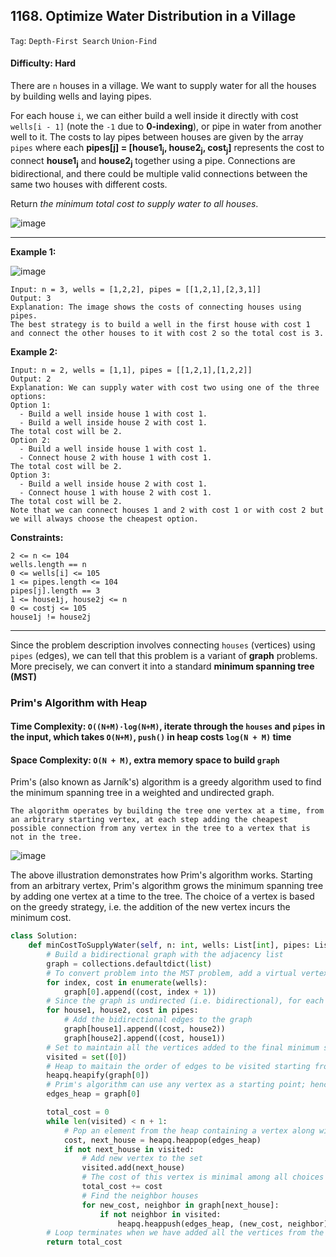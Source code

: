 ## 1168. Optimize Water Distribution in a Village

```Tag```: ```Depth-First Search``` ```Union-Find```

#### Difficulty: Hard

There are ```n``` houses in a village. We want to supply water for all the houses by building wells and laying pipes.

For each house ```i```, we can either build a well inside it directly with cost ```wells[i - 1]``` (note the ```-1``` due to __0-indexing__), or pipe in water from another well to it. The costs to lay pipes between houses are given by the array ```pipes``` where each __pipes[j] = [house1<sub>j</sub>, house2<sub>j</sub>, cost<sub>j</sub>]__ represents the cost to connect __house1<sub>j</sub>__ and __house2<sub>j</sub>__ together using a pipe. Connections are bidirectional, and there could be multiple valid connections between the same two houses with different costs.

Return _the minimum total cost to supply water to all houses_.

![image](https://user-images.githubusercontent.com/35042430/211473285-880e1841-a37c-4120-8c83-f8039ee0b38c.png)

---

__Example 1:__

![image](https://assets.leetcode.com/uploads/2019/05/22/1359_ex1.png)
```
Input: n = 3, wells = [1,2,2], pipes = [[1,2,1],[2,3,1]]
Output: 3
Explanation: The image shows the costs of connecting houses using pipes.
The best strategy is to build a well in the first house with cost 1 and connect the other houses to it with cost 2 so the total cost is 3.
```

__Example 2:__
```
Input: n = 2, wells = [1,1], pipes = [[1,2,1],[1,2,2]]
Output: 2
Explanation: We can supply water with cost two using one of the three options:
Option 1:
  - Build a well inside house 1 with cost 1.
  - Build a well inside house 2 with cost 1.
The total cost will be 2.
Option 2:
  - Build a well inside house 1 with cost 1.
  - Connect house 2 with house 1 with cost 1.
The total cost will be 2.
Option 3:
  - Build a well inside house 2 with cost 1.
  - Connect house 1 with house 2 with cost 1.
The total cost will be 2.
Note that we can connect houses 1 and 2 with cost 1 or with cost 2 but we will always choose the cheapest option. 
```

__Constraints:__
```
2 <= n <= 104
wells.length == n
0 <= wells[i] <= 105
1 <= pipes.length <= 104
pipes[j].length == 3
1 <= house1j, house2j <= n
0 <= costj <= 105
house1j != house2j
```

---

Since the problem description involves connecting ```houses``` (vertices) using ```pipes``` (edges), we can tell that this problem is a variant of __graph__ problems. More precisely, we can convert it into a standard __minimum spanning tree (MST)__

### Prim's Algorithm with Heap
#### Time Complexity: ```O((N+M)⋅log⁡(N+M)```, iterate through the ```houses``` and ```pipes``` in the input, which takes ```O(N+M)```, ```push()``` in heap costs ```log(N + M)``` time
#### Space Complexity: ```O(N + M)```, extra memory space to build ```graph```

Prim's (also known as Jarník's) algorithm is a greedy algorithm used to find the minimum spanning tree in a weighted and undirected graph.

    The algorithm operates by building the tree one vertex at a time, from an arbitrary starting vertex, at each step adding the cheapest possible connection from any vertex in the tree to a vertex that is not in the tree.

![image](https://leetcode.com/problems/optimize-water-distribution-in-a-village/solutions/1301513/Figures/1168/PrimAlgDemo.gif)

The above illustration demonstrates how Prim's algorithm works. Starting from an arbitrary vertex, Prim's algorithm grows the minimum spanning tree by adding one vertex at a time to the tree. The choice of a vertex is based on the greedy strategy, i.e. the addition of the new vertex incurs the minimum cost.

```Python
class Solution:
    def minCostToSupplyWater(self, n: int, wells: List[int], pipes: List[List[int]]) -> int:
        # Build a bidirectional graph with the adjacency list
        graph = collections.defaultdict(list)
        # To convert problem into the MST problem, add a virtual vertex (index it as 0) together with the additional n edges to each house
        for index, cost in enumerate(wells):
            graph[0].append((cost, index + 1))
        # Since the graph is undirected (i.e. bidirectional), for each pipe,add two entries in the adjacency list, with each end of the pipe as a starting vertex
        for house1, house2, cost in pipes:
            # Add the bidirectional edges to the graph
            graph[house1].append((cost, house2))
            graph[house2].append((cost, house1))
        # Set to maintain all the vertices added to the final minimum spanning tree, during the construction of the tree
        visited = set([0])
        # Heap to maitain the order of edges to be visited starting from the edges originated from the vertex 0
        heapq.heapify(graph[0])
        # Prim's algorithm can use any vertex as a starting point; hence, start from the newly-added virtual vertex
        edges_heap = graph[0]

        total_cost = 0
        while len(visited) < n + 1:
            # Pop an element from the heap containing a vertex along with the cost that is associated with the edge that connecting the vertex to the tree
            cost, next_house = heapq.heappop(edges_heap)
            if not next_house in visited:
                # Add new vertex to the set
                visited.add(next_house)
                # The cost of this vertex is minimal among all choices because it was popped from the heap
                total_cost += cost
                # Find the neighbor houses
                for new_cost, neighbor in graph[next_house]:
                    if not neighbor in visited:
                        heapq.heappush(edges_heap, (new_cost, neighbor))
        # Loop terminates when we have added all the vertices from the graph into the MST
        return total_cost
```
